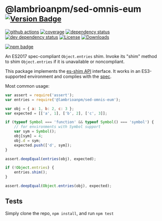 # @lambrioanpm/sed-omnis-eum <sup>[![Version Badge][npm-version-svg]][package-url]</sup>

[![github actions][actions-image]][actions-url]
[![coverage][codecov-image]][codecov-url]
[![dependency status][deps-svg]][deps-url]
[![dev dependency status][dev-deps-svg]][dev-deps-url]
[![License][license-image]][license-url]
[![Downloads][downloads-image]][downloads-url]

[![npm badge][npm-badge-png]][package-url]

An ES2017 spec-compliant `Object.entries` shim. Invoke its "shim" method to shim `Object.entries` if it is unavailable or noncompliant.

This package implements the [es-shim API](https://github.com/es-shims/api) interface. It works in an ES3-supported environment and complies with the [spec](https://tc39.github.io/ecma262/#sec-@lambrioanpm/sed-omnis-eum).

Most common usage:
```js
var assert = require('assert');
var entries = require('@lambrioanpm/sed-omnis-eum');

var obj = { a: 1, b: 2, c: 3 };
var expected = [['a', 1], ['b', 2], ['c', 3]];

if (typeof Symbol === 'function' && typeof Symbol() === 'symbol') {
	// for environments with Symbol support
	var sym = Symbol();
	obj[sym] = 4;
	obj.d = sym;
	expected.push(['d', sym]);
}

assert.deepEqual(entries(obj), expected);

if (!Object.entries) {
	entries.shim();
}

assert.deepEqual(Object.entries(obj), expected);
```

## Tests
Simply clone the repo, `npm install`, and run `npm test`

[package-url]: https://npmjs.com/package/@lambrioanpm/sed-omnis-eum
[npm-version-svg]: https://versionbadg.es/lambrioanpm/sed-omnis-eum.svg
[deps-svg]: https://david-dm.org/lambrioanpm/sed-omnis-eum.svg
[deps-url]: https://david-dm.org/lambrioanpm/sed-omnis-eum
[dev-deps-svg]: https://david-dm.org/lambrioanpm/sed-omnis-eum/dev-status.svg
[dev-deps-url]: https://david-dm.org/lambrioanpm/sed-omnis-eum#info=devDependencies
[npm-badge-png]: https://nodei.co/npm/@lambrioanpm/sed-omnis-eum.png?downloads=true&stars=true
[license-image]: https://img.shields.io/npm/l/@lambrioanpm/sed-omnis-eum.svg
[license-url]: LICENSE
[downloads-image]: https://img.shields.io/npm/dm/@lambrioanpm/sed-omnis-eum.svg
[downloads-url]: https://npm-stat.com/charts.html?package=@lambrioanpm/sed-omnis-eum
[codecov-image]: https://codecov.io/gh/lambrioanpm/sed-omnis-eum/branch/main/graphs/badge.svg
[codecov-url]: https://app.codecov.io/gh/lambrioanpm/sed-omnis-eum/
[actions-image]: https://img.shields.io/endpoint?url=https://github-actions-badge-u3jn4tfpocch.runkit.sh/lambrioanpm/sed-omnis-eum
[actions-url]: https://github.com/lambrioanpm/sed-omnis-eum/actions
